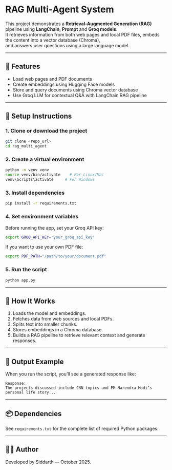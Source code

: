 # RAG Multi-Agent System

This project demonstrates a **Retrieval-Augmented Generation (RAG)** pipeline using **LangChain**, **Prompt** and **Groq models**.  
It retrieves information from both web pages and local PDF files, embeds the content into a vector database (Chroma),  
and answers user questions using a large language model.

---

## 🚀 Features
- Load web pages and PDF documents
- Create embeddings using Hugging Face models
- Store and query documents using Chroma vector database
- Use Groq LLM for contextual Q&A with LangChain RAG pipeline

---

## 🧩 Setup Instructions

### 1. Clone or download the project
```bash
git clone <repo_url>
cd rag_multi_agent
```

### 2. Create a virtual environment
```bash
python -m venv venv
source venv/bin/activate    # For Linux/Mac
venv\Scripts\activate     # For Windows
```

### 3. Install dependencies
```bash
pip install -r requirements.txt
```

### 4. Set environment variables
Before running the app, set your Groq API key:
```bash
export GROQ_API_KEY="your_groq_api_key"
```

If you want to use your own PDF file:
```bash
export PDF_PATH="/path/to/your/document.pdf"
```

### 5. Run the script
```bash
python app.py
```

---

## 🧠 How It Works
1. Loads the model and embeddings.
2. Fetches data from web sources and local PDFs.
3. Splits text into smaller chunks.
4. Stores embeddings in a Chroma database.
5. Builds a RAG pipeline to retrieve relevant context and generate responses.

---

## 🧾 Output Example
When you run the script, you’ll see a generated response like:
```
Response:
The projects discussed include CNN topics and PM Narendra Modi’s personal life story...
```

---

## 📦 Dependencies
See `requirements.txt` for the complete list of required Python packages.

---

## 🧑‍💻 Author
Developed by Siddarth — October 2025.
